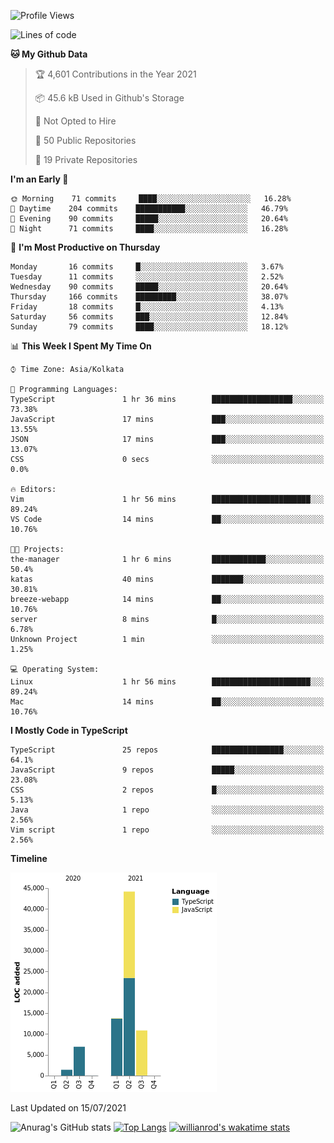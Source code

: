 <!--START_SECTION:waka-->
![Profile Views](http://img.shields.io/badge/Profile%20Views-1-blue)

![Lines of code](https://img.shields.io/badge/From%20Hello%20World%20I%27ve%20Written-77150%20lines%20of%20code-blue)

**🐱 My Github Data** 

> 🏆 4,601 Contributions in the Year 2021
 > 
> 📦 45.6 kB Used in Github's Storage 
 > 
> 🚫 Not Opted to Hire
 > 
> 📜 50 Public Repositories 
 > 
> 🔑 19 Private Repositories  
 > 
**I'm an Early 🐤** 

```text
🌞 Morning    71 commits     ████░░░░░░░░░░░░░░░░░░░░░   16.28% 
🌆 Daytime    204 commits    ███████████░░░░░░░░░░░░░░   46.79% 
🌃 Evening    90 commits     █████░░░░░░░░░░░░░░░░░░░░   20.64% 
🌙 Night      71 commits     ████░░░░░░░░░░░░░░░░░░░░░   16.28%

```
📅 **I'm Most Productive on Thursday** 

```text
Monday       16 commits     █░░░░░░░░░░░░░░░░░░░░░░░░   3.67% 
Tuesday      11 commits     ░░░░░░░░░░░░░░░░░░░░░░░░░   2.52% 
Wednesday    90 commits     █████░░░░░░░░░░░░░░░░░░░░   20.64% 
Thursday     166 commits    █████████░░░░░░░░░░░░░░░░   38.07% 
Friday       18 commits     █░░░░░░░░░░░░░░░░░░░░░░░░   4.13% 
Saturday     56 commits     ███░░░░░░░░░░░░░░░░░░░░░░   12.84% 
Sunday       79 commits     ████░░░░░░░░░░░░░░░░░░░░░   18.12%

```


📊 **This Week I Spent My Time On** 

```text
⌚︎ Time Zone: Asia/Kolkata

💬 Programming Languages: 
TypeScript               1 hr 36 mins        ██████████████████░░░░░░░   73.38% 
JavaScript               17 mins             ███░░░░░░░░░░░░░░░░░░░░░░   13.55% 
JSON                     17 mins             ███░░░░░░░░░░░░░░░░░░░░░░   13.07% 
CSS                      0 secs              ░░░░░░░░░░░░░░░░░░░░░░░░░   0.0%

🔥 Editors: 
Vim                      1 hr 56 mins        ██████████████████████░░░   89.24% 
VS Code                  14 mins             ██░░░░░░░░░░░░░░░░░░░░░░░   10.76%

🐱‍💻 Projects: 
the-manager              1 hr 6 mins         ████████████░░░░░░░░░░░░░   50.4% 
katas                    40 mins             ███████░░░░░░░░░░░░░░░░░░   30.81% 
breeze-webapp            14 mins             ██░░░░░░░░░░░░░░░░░░░░░░░   10.76% 
server                   8 mins              █░░░░░░░░░░░░░░░░░░░░░░░░   6.78% 
Unknown Project          1 min               ░░░░░░░░░░░░░░░░░░░░░░░░░   1.25%

💻 Operating System: 
Linux                    1 hr 56 mins        ██████████████████████░░░   89.24% 
Mac                      14 mins             ██░░░░░░░░░░░░░░░░░░░░░░░   10.76%

```

**I Mostly Code in TypeScript** 

```text
TypeScript               25 repos            ████████████████░░░░░░░░░   64.1% 
JavaScript               9 repos             █████░░░░░░░░░░░░░░░░░░░░   23.08% 
CSS                      2 repos             █░░░░░░░░░░░░░░░░░░░░░░░░   5.13% 
Java                     1 repo              ░░░░░░░░░░░░░░░░░░░░░░░░░   2.56% 
Vim script               1 repo              ░░░░░░░░░░░░░░░░░░░░░░░░░   2.56%

```


**Timeline**

![Chart not found](https://raw.githubusercontent.com/wise-introvert/wise-introvert/master/charts/bar_graph.png) 


 Last Updated on 15/07/2021
<!--END_SECTION:waka-->
![Anurag's GitHub stats](https://github-readme-stats.vercel.app/api?username=wise-introvert&count_private=true&show_icons=true)
[![Top Langs](https://github-readme-stats.vercel.app/api/top-langs/?username=wise-introvert&langs_count=10)](https://github.com/anuraghazra/github-readme-stats)
[![willianrod's wakatime stats](https://github-readme-stats.vercel.app/api/wakatime?username=wiseintrovert)](https://github.com/anuraghazra/github-readme-stats)

